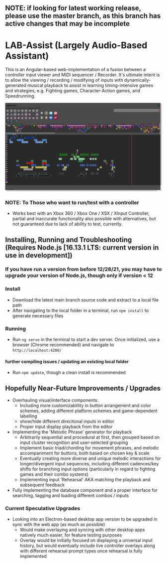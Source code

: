 ## NOTE: if looking for latest working release, please use the master branch, as this branch has active changes that may be incomplete 
# LAB-Assist (Largely Audio-Based Assistant)

This is an Angular-based web-implementation of a fusion between a controller input viewer and MIDI sequencer / Recorder. It's ultimate intent is to allow the viewing / recording / modifying of inputs with dynamically-generated musical playback to assist in learning timing-intensive games and strategies, e.g. Fighting games, Character-Action games, and Speedrunning.

![LAB-Assist2](src/assets/LAB-Assist2.png)

### NOTE: To Those who want to run/test with a controller
- Works best with an Xbox 360 / Xbox One / XSX / XInput Controller, partial and inaccurate functionality also possible with alternatives, but not guaranteed due to lack of ability to test, currently.

## Installing, Running and Troubleshooting (Requires Node.js [16.13.1 LTS: current version in use in development])
### If you have run a version from before 12/28/21, you may have to upgrade your version of Node.js, though only if version < 12
### Install
- Download the latest main branch source code and extract to a local file path
- After navigating to the local folder in a terminal, run `npm install` to generate necessary files
### Running
- Run `ng serve` in the terminal to start a dev server. Once initialized, use a browser (Chrome recommended) and navigate to `http://localhost:4200/`

#### further compiling issues / updating an existing local folder
- Run `npm update`, though a clean install is recommended

## Hopefully Near-Future Improvements / Upgrades

- Overhauling visual/interface components.
  - Including more customizablility in button arrangement and color schemes, adding different platform schemes and game-dependent labelling
  - show/hide different direcitonal inputs in editor
  - Proper input display playback from the editor
- Implementing the 'Melodic Phrase' generator for playback
  - Arbitrarily sequential and procedural at first, then grouped based on input cluster recognition and user-selected grouping
  - Implement basic triad/chording for movement phrases, and melodic accompaniment for buttons, both based on chosen key & scale
  - Eventually creating more diverse and unique melodic interactions for longer/divergent input sequences, including different cadences/key shifts for branching input options (particularly in regard to fighting games and their combo systems)
  - Implementing input 'Rehearsal' AKA matching the playback and subsequent feedback
- Fully implementing the database component and a proper interface for searching, tagging and loading different combos / inputs

### Current Speculative Upgrades
- Looking into an Electron-based desktop app version to be upgraded in sync with the web app (as much as possible)
  -  Would make overlaying and syncing with other desktop apps natively much easier, for feature testing purposes
  -  Overlay would be initially focused on displaying a universal input history, but would eventually include live controller overlays along with different rehearsal prompt types once rehearsal is fully implemented

